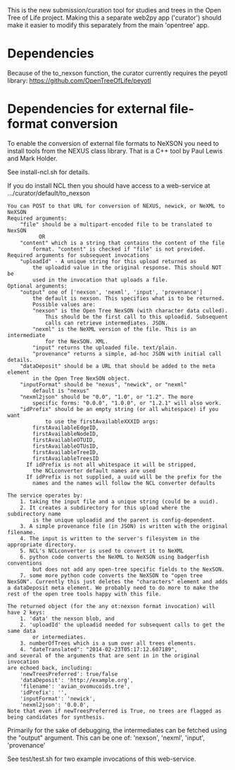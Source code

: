 This is the new submission/curation tool for studies and trees in the Open Tree of Life project. Making this a separate web2py app ('curator') should make it easier to modify this separately from the main 'opentree' app.

Dependencies
============
Because of the to_nexson function, the curator currently requires the peyotl library:
 https://github.com/OpenTreeOfLife/peyotl


Dependencies for external file-format conversion
================================================
To enable the conversion of external file formats to NeXSON you need to install tools
from the NEXUS class library. That is a C++ tool by Paul Lewis and Mark Holder.

See install-ncl.sh for details.

If you do install NCL then you should have access to a web-service at .../curator/default/to_nexson
```
You can POST to that URL for conversion of NEXUS, newick, or NeXML to NeXSON
Required arguments:
    "file" should be a multipart-encoded file to be translated to NexSON
          OR
    "content" which is a string that contains the content of the file
        format. "content" is checked if "file" is not provided.
Required arguments for subsequent invocations
    "uploadId" - A unique string for this upload returned as 
        the uploadid value in the original response. This should NOT be 
        used in the invocation that uploads a file.
Optional arguments:
    "output" one of ['nexson', 'nexml', 'input', 'provenance']
        the default is nexson. This specifies what is to be returned.
        Possible values are: 
        "nexson" is the Open Tree NexSON (with character data culled).
            This should be the first call to this uploadid. Subsequent
            calls can retrieve intermediates. JSON.
        "nexml" is the NeXML version of the file. This is an intermediate
            for the NexSON. XML.
        "input" returns the uploaded file. text/plain.
        "provenance" returns a simple, ad-hoc JSON with initial call details.
    "dataDeposit" should be a URL that should be added to the meta element
        in the Open Tree NexSON object.
    "inputFormat" should be "nexus", "newick", or "nexml"
        default is "nexus"
    "nexml2json" should be "0.0", "1.0", or "1.2". The more
        specific forms: "0.0.0", "1.0.0", or "1.2.1" will also work.
    "idPrefix" should be an empty string (or all whitespace) if you want 
            to use the firstAvailableXXXID args:
        firstAvailableEdgeID,
        firstAvailableNodeID,
        firstAvailableOTUID,
        firstAvailableOTUsID,
        firstAvailableTreeID,
        firstAvailableTreesID
      If idPrefix is not all whitespace it will be stripped, 
        the NCLconverter default names are used
      If idPrefix is not supplied, a uuid will be the prefix for the 
        names and the names will follow the NCL converter defaults

The service operates by:
    1. taking the input file and a unique string (could be a uuid).
    2. It creates a subdirectory for this upload where the subdirectory name
        is the unique uploadid and the parent is config-dependent.
    3. A simple provenance file (in JSON) is written with the original filename.
    4. The input is written to the server's filesystem in the appropriate directory.
    5. NCL's NCLconverter is used to convert it to NeXML
    6. python code converts the NeXML to NeXSON using badgerfish conventions
        but does not add any open-tree specific fields to the NexSON.
    7. some more python code converts the NeXSON to "open tree NexSON". Currently this just deletes the "characters" element and adds a dataDeposit meta element. We probably need to do more to make the rest of the open tree tools happy with this file.

The returned object (for the any ot:nexson format invocation) will have 2 keys:
    1. 'data' the nexson blob, and 
    2. 'uploadId' the uploadid needed for subsequent calls to get the same data
        or intermediates.
    3. numberOfTrees which is a sum over all trees elements.
    4. "dateTranslated": "2014-02-23T05:17:12.607189", 
and several of the arguments that are sent in in the original invocation 
are echoed back, including:
    'newTreesPreferred': true/false
    'dataDeposit': 'http://example.org', 
    'filename': 'avian_ovomucoids.tre', 
    'idPrefix': '', 
    'inputFormat': 'newick', 
    'nexml2json': '0.0.0', 
Note that even if newTreesPreferred is True, no trees are flagged as
being candidates for synthesis.
```
Primarily for the sake of debugging, the intermediates can be fetched using the "output" argument. This can be one of: 'nexson', 'nexml', 'input', 'provenance'

See test/test.sh for two example invocations of this web-service.
